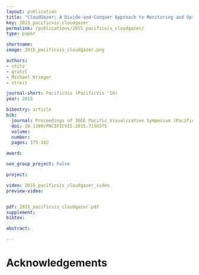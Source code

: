 ```yaml
---
layout: publication
title: "CloudGazer: A Divide-and-Conquer Approach to Monitoring and Optimizing Cloud-Based Networks"
key: 2015_pacificvis_cloudgazer
permalink: /publications/2015_pacificvis_cloudgazer/
type: paper

shortname:
image: 2015_pacificvis_cloudgazer.png

authors:
- stitz
- gratzl
- Michael Krieger
- streit

journal-short: PacificVis (PacificVis '16)
year: 2015

bibentry: article
bib:
  journal: Proceedings of IEEE Pacific Visualization Symposium (PacificVis '15)
  doi: 10.1109/PACIFICVIS.2015.7156375
  volume: 
  number: 
  pages: 175-182

award:

non_group_project: False

project: 

video: 2015_pacificvis_cloudgazer_video
preview-video:


pdf: 2015_pacificvis_cloudgazer.pdf
supplement:
bibtex:

abstract: 

---
```


# Acknowledgements
